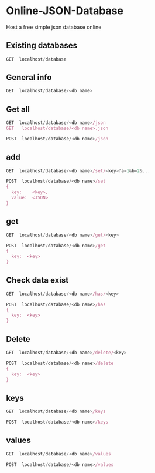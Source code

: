 # Online-JSON-Database
Host a free simple json database online 


## Existing databases
```js
GET  localhost/database
```

## General info
```js
GET  localhost/database/<db name>
```

## Get all
```js
GET  localhost/database/<db name>/json
GET   localhost/database/<db name>.json
```
```js
POST  localhost/database/<db name>/json
```

## add
```js
GET  localhost/database/<db name>/set/<key>?a=1&b=2&...
```
```js
POST  localhost/database/<db name>/set
{
  key:    <key>,
  value:  <JSON>
}
```

## get
```js
GET  localhost/database/<db name>/get/<key>
```
```js
POST  localhost/database/<db name>/get
{
  key:  <key>
}
```

## Check data exist
```js
GET  localhost/database/<db name>/has/<key>
```
```js
POST  localhost/database/<db name>/has
{
  key:  <key>
}
```

## Delete
```js
GET  localhost/database/<db name>/delete/<key>
```
```js
POST  localhost/database/<db name>/delete
{
  key:  <key>
}
```

## keys
```js
GET  localhost/database/<db name>/keys
```
```js
POST  localhost/database/<db name>/keys
```

## values
```js
GET  localhost/database/<db name>/values
```
```js
POST  localhost/database/<db name>/values
```


